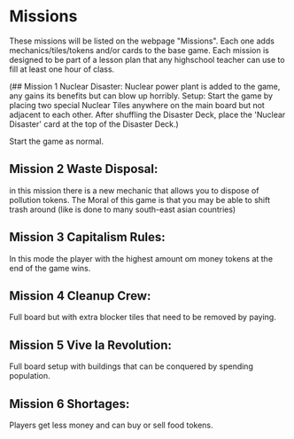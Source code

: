 # Missions
These missions will be listed on the webpage "Missions". 
Each one adds mechanics/tiles/tokens and/or cards to the base game.
Each mission is designed to be part of a lesson plan that any highschool teacher can use to fill at least one hour of class.

(## Mission 1 Nuclear Disaster:
Nuclear power plant is added to the game, any gains its benefits but can blow up horribly.
Setup: 
Start the game by placing two special Nuclear Tiles anywhere on the main board but not adjacent to each other.
After shuffling the Disaster Deck, place the 'Nuclear Disaster' card at the top of the Disaster Deck.)

Start the game as normal.

## Mission 2 Waste Disposal:
in this mission there is a new mechanic that allows you to dispose of pollution tokens.
The Moral of this game is that you may be able to shift trash around (like is done to many south-east asian countries)

## Mission 3 Capitalism Rules:
In this mode the player with the highest amount om money tokens at the end of the game wins.

## Mission 4 Cleanup Crew:
Full board but with extra blocker tiles that need to be removed by paying.

## Mission 5 Vive la Revolution:
Full board setup with buildings that can be conquered by spending population.

## Mission 6 Shortages:
Players get less money and can buy or sell food tokens. 

